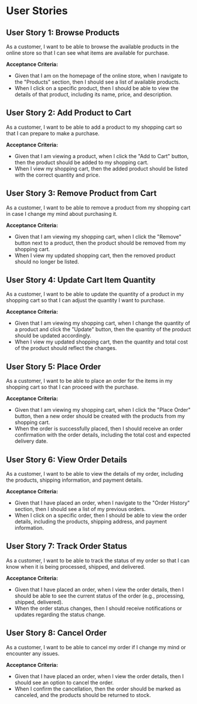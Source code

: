 # User Stories

## User Story 1: Browse Products
As a customer, I want to be able to browse the available products in the online store so that I can see what items are available for purchase.

**Acceptance Criteria:**
- Given that I am on the homepage of the online store, when I navigate to the "Products" section, then I should see a list of available products.
- When I click on a specific product, then I should be able to view the details of that product, including its name, price, and description.

## User Story 2: Add Product to Cart
As a customer, I want to be able to add a product to my shopping cart so that I can prepare to make a purchase.

**Acceptance Criteria:**
- Given that I am viewing a product, when I click the "Add to Cart" button, then the product should be added to my shopping cart.
- When I view my shopping cart, then the added product should be listed with the correct quantity and price.

## User Story 3: Remove Product from Cart
As a customer, I want to be able to remove a product from my shopping cart in case I change my mind about purchasing it.

**Acceptance Criteria:**
- Given that I am viewing my shopping cart, when I click the "Remove" button next to a product, then the product should be removed from my shopping cart.
- When I view my updated shopping cart, then the removed product should no longer be listed.

## User Story 4: Update Cart Item Quantity
As a customer, I want to be able to update the quantity of a product in my shopping cart so that I can adjust the quantity I want to purchase.

**Acceptance Criteria:**
- Given that I am viewing my shopping cart, when I change the quantity of a product and click the "Update" button, then the quantity of the product should be updated accordingly.
- When I view my updated shopping cart, then the quantity and total cost of the product should reflect the changes.

## User Story 5: Place Order
As a customer, I want to be able to place an order for the items in my shopping cart so that I can proceed with the purchase.

**Acceptance Criteria:**
- Given that I am viewing my shopping cart, when I click the "Place Order" button, then a new order should be created with the products from my shopping cart.
- When the order is successfully placed, then I should receive an order confirmation with the order details, including the total cost and expected delivery date.

## User Story 6: View Order Details
As a customer, I want to be able to view the details of my order, including the products, shipping information, and payment details.

**Acceptance Criteria:**
- Given that I have placed an order, when I navigate to the "Order History" section, then I should see a list of my previous orders.
- When I click on a specific order, then I should be able to view the order details, including the products, shipping address, and payment information.

## User Story 7: Track Order Status
As a customer, I want to be able to track the status of my order so that I can know when it is being processed, shipped, and delivered.

**Acceptance Criteria:**
- Given that I have placed an order, when I view the order details, then I should be able to see the current status of the order (e.g., processing, shipped, delivered).
- When the order status changes, then I should receive notifications or updates regarding the status change.

## User Story 8: Cancel Order
As a customer, I want to be able to cancel my order if I change my mind or encounter any issues.

**Acceptance Criteria:**
- Given that I have placed an order, when I view the order details, then I should see an option to cancel the order.
- When I confirm the cancellation, then the order should be marked as canceled, and the products should be returned to stock.


